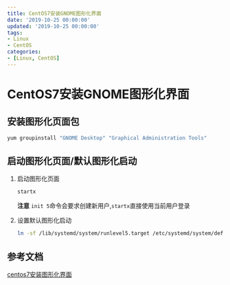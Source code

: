 ```yaml
---
title: CentOS7安装GNOME图形化界面
date: '2019-10-25 00:00:00'
updated: '2019-10-25 00:00:00'
tags:
- Linux
- CentOS
categories:
- [Linux, CentOS]
---
```

# CentOS7安装GNOME图形化界面

## 安装图形化页面包
```bash
yum groupinstall "GNOME Desktop" "Graphical Administration Tools"
```

## 启动图形化页面/默认图形化启动
1. 启动图形化页面

   ```bash
   startx
   ```

   **注意**
   `init 5`命令会要求创建新用户,`startx`直接使用当前用户登录

2. 设置默认图形化启动

   ```bash
   ln -sf /lib/systemd/system/runlevel5.target /etc/systemd/system/default.target
   ```


## 参考文档
[centos7安装图形化界面](https://cloud.tencent.com/developer/article/1197735)
